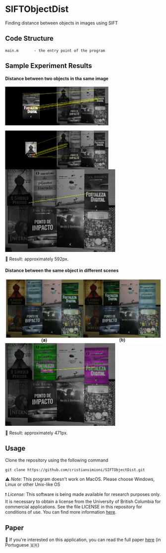 # SIFTObjectDist

Finding distance between objects in images using SIFT

## Code Structure

	main.m       - the entry point of the program
	
## Sample Experiment Results

#### Distance between two objects in tha same image

<img src="experiment/features.png" width='333' height='266' align="middle"><img src="experiment/books_distance.png" width='355' height='266' align="middle">  

:straight_ruler: Result: approximately 592px.

#### Distance between the same object in different scenes

<img src="experiment/scene.png" width='505' height='207' align="middle"><img src="experiment/book_distance_scene.png" width='355' height='266' align="middle">  

:straight_ruler: Result: approximately 471px.

## Usage
Clone the repository using the following command

<pre><code>git clone https://github.com/cristiansimioni/SIFTObjectDist.git</pre></code>

:warning:  *Note:* This program doesn't work on MacOS. Please choose Windows, Linux or other Unix-like OS

:exclamation: *License:* This software is being made available for research purposes only. It is necessary to obtain a license from the University of British Columbia for commercial applications. See the file LICENSE in this repository for conditions of use. You can find more information [here](http://www.cs.ubc.ca/~lowe/keypoints/).

## Paper 

:page_with_curl: If you're interested on this application, you can read the full paper [here](paper/paper.pdf) (in Portuguese :brazil:)
